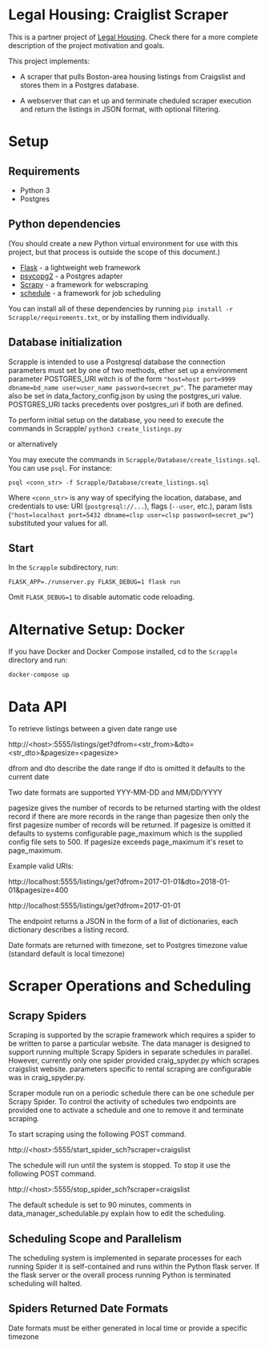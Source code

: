 # Legal Housing: Craiglist Scraper 

  This is a partner project of [Legal Housing](https://github.com/codeforboston/legalhousing). Check there for a more complete
  description of the project motivation and goals.

  This project implements:
  
  * A scraper that pulls Boston-area housing listings from Craigslist and stores
    them in a Postgres database.
    
  * A webserver that can et up and terminate cheduled scraper execution and return the listings
    in JSON format, with optional filtering.
    
# Setup

## Requirements

  - Python 3
  - Postgres
  
## Python dependencies
   
   (You should create a new Python virtual environment for use with this
   project, but that process is outside the scope of this document.)

  - [Flask](http://flask.pocoo.org) - a lightweight web framework
  - [psycopg2](http://initd.org/psycopg/) - a Postgres adapter
  - [Scrapy](https://scrapy.org) - a framework for webscraping
  - [schedule](https://schedule.readthedocs.io/en/stable/) - a framework for job scheduling
  
  
  You can install all of these dependencies by running 
  `pip install -r Scrapple/requirements.txt`, or by installing them 
  individually.

## Database initialization
  
  Scrapple is intended to use a Postgresql database the connection parameters must set by one of two methods, ether set up a environment parameter POSTGRES_URI witch is of the form `"host=host port=9999 dbname=bd_name user=user_name password=secret_pw"`.
  The parameter may also be set in data_factory_config.json by using the postgres_uri value. POSTGRES_URI tacks precedents over postgres_uri if both are defined.

  To perform initial setup on the database, you need to execute the commands in Scrapple/
  `python3 create_listings.py`

  or alternatively

  You may execute the commands in
  `Scrapple/Database/create_listings.sql`. You can use `psql`. For instance:
  
  `psql <conn_str> -f Scrapple/Database/create_listings.sql`

  Where `<conn_str>` is any way of specifying the location, database, and
  credentials to use: URI (`postgresql://...`), flags (`--user`, etc.), param
  lists (`"host=localhost port=5432 dbname=clsp user=clsp password=secret_pw"`) substituted your values for all.
  
## Start

  In the `Scrapple` subdirectory, run:
  
  `FLASK_APP=./runserver.py FLASK_DEBUG=1 flask run`
  
  Omit `FLASK_DEBUG=1` to disable automatic code reloading.
  
# Alternative Setup: Docker

  If you have Docker and Docker Compose installed, cd to the `Scrapple`
  directory and run:
  
  `docker-compose up`

# Data API 

  To retrieve listings between a given date range use

  http://&lt;host&gt;:5555/listings/get?dfrom=<str_from>&dto=<str_dto>&pagesize=&lt;pagesize>

  dfrom and dto describe the date range if dto is omitted it defaults to the current date

  Two date formats are supported YYY-MM-DD and MM/DD/YYYY

  pagesize gives the number of records to be returned starting with the oldest record if there are more records in the range  than pagesize then only the first pagesize number of records will be returned.
  If pagesize is omitted it defaults to systems configurable page_maximum which is the supplied config file sets to 500.
  If pagesize exceeds page_maximum it's reset to page_maximum.

  Example valid URIs:
  <p>http://localhost:5555/listings/get?dfrom=2017-01-01&dto=2018-01-01&pagesize=400</p>
  <p>http://localhost:5555/listings/get?dfrom=2017-01-01</p>

  The endpoint returns a JSON in the form of a list of dictionaries, each dictionary describes a listing record.

  Date formats are returned with timezone, set to Postgres timezone value (standard default is local timezone) 

# Scraper Operations and Scheduling

 ## Scrapy Spiders

  Scraping is supported by the scrapie framework which requires a spider to be written to parse a particular website. The data manager is designed to support running multiple Scrapy Spiders in separate schedules in parallel. However, currently only one spider provided craig_spyder.py which scrapes craigslist website. parameters specific to rental scraping are configurable was in craig_spyder.py. 

  Scraper module run on a periodic schedule there can be one schedule per Scrapy Spider. To control the activity of schedules two endpoints are provided one to activate a schedule and one to remove it and terminate scraping.

  To start scraping using the following POST command.
  <p>http://&lt;host&gt;:5555/start_spider_sch?scraper=craigslist</p>

  The schedule will run until the system is stopped. To stop it use the following POST command.
  <p>http://&lt;host&gt;:5555/stop_spider_sch?scraper=craigslist</p>

  The default schedule is set to 90 minutes, comments in data_manager_schedulable.py explain how to edit the scheduling.
  
## Scheduling Scope and Parallelism
  The scheduling system is implemented in separate processes for each running Spider it is self-contained and runs within the Python flask server. If the flask server or the overall process running Python is terminated scheduling will halted. 

## Spiders Returned Date Formats
  Date formats must be either generated in local time or provide a specific timezone